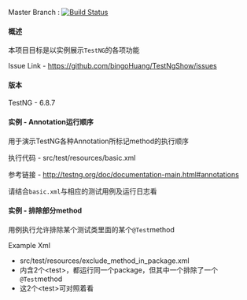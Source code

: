 Master Branch : [![Build Status](https://travis-ci.org/bingoHuang/TestNgShow.png?branch=master)](https://travis-ci.org/bingoHuang/TestNgShow)

#### 概述

本项目目标是以实例展示`TestNG`的各项功能

Issue Link - https://github.com/bingoHuang/TestNgShow/issues

#### 版本

TestNG - 6.8.7

#### 实例 - Annotation运行顺序

用于演示TestNG各种Annotation所标记method的执行顺序

执行代码 - src/test/resources/basic.xml

参考链接 - http://testng.org/doc/documentation-main.html#annotations

请结合`basic.xml`与相应的测试用例及运行日志看

#### 实例 - 排除部分method

用例执行允许排除某个测试类里面的某个`@Test`method

Example Xml

* src/test/resources/exclude_method_in_package.xml
* 内含2个\<test\>，都运行同一个package，但其中一个<test>排除了一个`@Test`method
* 这2个\<test\>可对照着看

